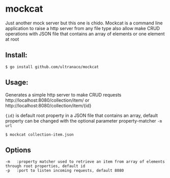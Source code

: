 # mockcat
Just another mock server but this one is chido. Mockcat is a command line application to raise a http server from any file type also allow make CRUD operations with JSON file that contains an array of elements or one element at root

## Install:

```
$ go install github.com/ultranaco/mockcat
```

## Usage:

Generates a simple http server to make CRUD requests http://localhost:8080/collection/item/ or http://localhost:8080/collection/item/{id}

`{id}` is default root property in a JSON file that contains an array, default property can be changed with the optional parameter property-matcher `-m url`

```
$ mockcat collection-item.json
```

## Options

```
-m   :property matcher used to retrieve an item from array of elements through root properties, default id
-p   :port to listen incoming requests, default 8080
```



